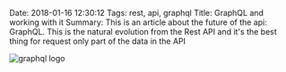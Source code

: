 Date: 2018-01-16 12:30:12
Tags: rest, api, graphql
Title: GraphQL and working with it
Summary: This is an article about the future of the api: GraphQL. This is the natural evolution from the Rest API and it's the best thing for request only part of the data in the API

![graphql logo]({filename}/images/post/docker/graphql.png)


